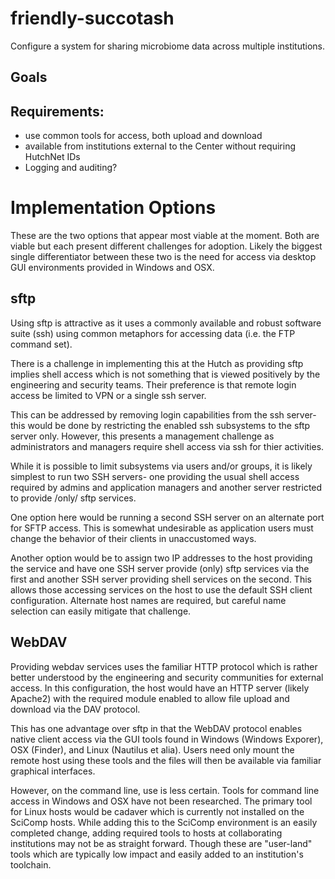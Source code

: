 # friendly-succotash

Configure a system for sharing microbiome data across multiple institutions.

## Goals

## Requirements:

 - use common tools for access, both upload and download
 - available from institutions external to the Center without
   requiring HutchNet IDs
 - Logging and auditing?

# Implementation Options

These are the two options that appear most viable at the moment.  Both are
viable but each present different challenges for adoption.  Likely the biggest
single differentiator between these two is the need for access via
desktop GUI environments provided in Windows and OSX.

## sftp

Using sftp is attractive as it uses a commonly available and robust software
suite (ssh) using common metaphors for accessing data (i.e. the FTP command
set).

There is a challenge in implementing this at the Hutch as providing sftp
implies shell access which is not something that is viewed positively by the
engineering and security teams.  Their preference is that remote login access
be limited to VPN or a single ssh server.

This can be addressed by removing login capabilities from the ssh server- this
would be done by restricting the enabled ssh subsystems to the sftp server
only.  However, this presents a management challenge as administrators and
managers require shell access via ssh for thier activities.

While it is possible to limit subsystems via users and/or groups, it is likely
simplest to run two SSH servers- one providing the usual shell access required
by admins and application managers and another server restricted to provide
/only/ sftp services.

One option here would be running a second SSH server on an alternate port for
SFTP access.  This is somewhat undesirable as application users must change the
behavior of their clients in unaccustomed ways.

Another option would be to assign two IP addresses to the host providing the
service and have one SSH server provide (only) sftp services via the first and
another SSH server providing shell services on the second.  This allows those
accessing services on the host to use the default SSH client configuration.
Alternate host names are required, but careful name selection can easily
mitigate that challenge.

## WebDAV

Providing webdav services uses the familiar HTTP protocol which is rather
better understood by the engineering and security communities for external
access.  In this configuration, the host would have an HTTP server (likely
Apache2) with the required module enabled to allow file upload and download via
the DAV protocol.

This has one advantage over sftp in that the WebDAV protocol enables native
client access via the GUI tools found in Windows (Windows Exporer), OSX
(Finder), and Linux (Nautilus et alia).  Users need only mount the remote host
using these tools and the files will then be available via familiar graphical
interfaces.

However, on the command line, use is less certain.  Tools for command line
access in Windows and OSX have not been researched.  The primary tool for Linux
hosts would be cadaver which is currently not installed on the SciComp hosts.
While adding this to the SciComp environment is an easily completed change,
adding required tools to hosts at collaborating institutions may not be as
straight forward.  Though these are "user-land" tools which are typically low
impact and easily added to an institution's toolchain.


